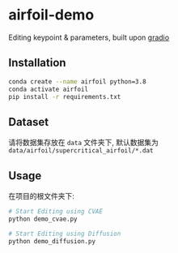 # airfoil-demo

Editing keypoint &amp; parameters, built upon [gradio](https://www.gradio.app/)



## Installation

```bash
conda create --name airfoil python=3.8
conda activate airfoil
pip install -r requirements.txt
```

## Dataset

请将数据集存放在 `data` 文件夹下, 默认数据集为 `data/airfoil/supercritical_airfoil/*.dat`

## Usage

在项目的根文件夹下:

```bash
# Start Editing using CVAE
python demo_cvae.py

# Start Editing using Diffusion
python demo_diffusion.py
```
